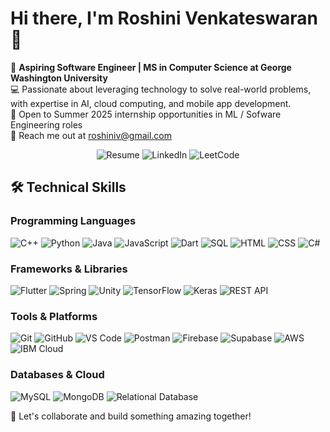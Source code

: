 # Hi there, I'm Roshini Venkateswaran 👋  

🌟 **Aspiring Software Engineer | MS in Computer Science at George Washington University**  
💻 Passionate about leveraging technology to solve real-world problems, with expertise in AI, cloud computing, and mobile app development.                              
🚀 Open to Summer 2025 internship opportunities in ML / Sofware Engineering roles                                                             
📧 Reach me out at roshiniv@gmail.com

<div style="text-align: center;">
    <a href="https://github.com/RoshiniVenkateswaran/RoshiniVenkateswaran/blob/main/Resume%20-%20Roshini%20Venkateswaran.pdf" style="text-decoration: none;">
        <img src="https://img.shields.io/badge/-Download%20Resume-%23833EA5?logo=google-drive&logoColor=white&style=for-the-badge" alt="Resume" />
    </a>
    <a href="https://www.linkedin.com/in/roshini-venkat" style="text-decoration: none;">
        <img src="https://img.shields.io/badge/-LinkedIn-%230077B5?logo=linkedin&logoColor=white&style=for-the-badge" alt="LinkedIn" />
    </a>
    <a href="https://leetcode.com/u/user4723HU/" style="text-decoration: none;">
        <img src="https://img.shields.io/badge/-LeetCode-%23FFA116?logo=leetcode&logoColor=white&style=for-the-badge" alt="LeetCode" />
    </a>
</div>


</div>

## 🛠️ Technical Skills  

### Programming Languages  
<div>
    <img src="https://img.shields.io/badge/-C++-%2300599C?logo=c%2b%2b&logoColor=white&style=for-the-badge" alt="C++" />
<img src="https://img.shields.io/badge/-Python-%233776AB?logo=python&logoColor=white&style=for-the-badge" alt="Python" />
<img src="https://img.shields.io/badge/-Java-%23007396?logo=java&logoColor=white&style=for-the-badge" alt="Java" />
<img src="https://img.shields.io/badge/-JavaScript-%23F7DF1E?logo=javascript&logoColor=black&style=for-the-badge" alt="JavaScript" />
<img src="https://img.shields.io/badge/-Dart-%230175C2?logo=dart&logoColor=white&style=for-the-badge" alt="Dart" />
<img src="https://img.shields.io/badge/-SQL-%2300758F?logo=postgresql&logoColor=white&style=for-the-badge" alt="SQL" />
<img src="https://img.shields.io/badge/-HTML-%23E34F26?logo=html5&logoColor=white&style=for-the-badge" alt="HTML" />
<img src="https://img.shields.io/badge/-CSS-%231572B6?logo=css3&logoColor=white&style=for-the-badge" alt="CSS" />
<img src="https://img.shields.io/badge/-C%23-%23833EA5?logo=csharp&logoColor=white&style=for-the-badge" alt="C#" />

</div>

### Frameworks & Libraries  
<div> 
<img src="https://img.shields.io/badge/-Flutter-%2302569B?logo=flutter&logoColor=white&style=for-the-badge" alt="Flutter" />
<img src="https://img.shields.io/badge/-Spring-%236DB33F?logo=spring&logoColor=white&style=for-the-badge" alt="Spring" />
<img src="https://img.shields.io/badge/-Unity-%23000000?logo=unity&logoColor=white&style=for-the-badge" alt="Unity" />
<img src="https://img.shields.io/badge/-TensorFlow-%23FF6F00?logo=tensorflow&logoColor=white&style=for-the-badge" alt="TensorFlow" />
<img src="https://img.shields.io/badge/-Keras-%23D00000?logo=keras&logoColor=white&style=for-the-badge" alt="Keras" />
<img src="https://img.shields.io/badge/-REST%20API-%23000000?logo=api&logoColor=white&style=for-the-badge" alt="REST API" />
</div>

### Tools & Platforms 
<div>
<img src="https://img.shields.io/badge/-Git-%23F05032?logo=git&logoColor=white&style=for-the-badge" alt="Git" />
<img src="https://img.shields.io/badge/-GitHub-%23181717?logo=github&logoColor=white&style=for-the-badge" alt="GitHub" />
<img src="https://img.shields.io/badge/-VS%20Code-%23007ACC?logo=visual-studio-code&logoColor=white&style=for-the-badge" alt="VS Code" />
<img src="https://img.shields.io/badge/-Postman-%23FF6C37?logo=postman&logoColor=white&style=for-the-badge" alt="Postman" />
<img src="https://img.shields.io/badge/-Firebase-%23FFCA28?logo=firebase&logoColor=black&style=for-the-badge" alt="Firebase" />
<img src="https://img.shields.io/badge/-Supabase-%2336C493?logo=supabase&logoColor=white&style=for-the-badge" alt="Supabase" />
<img src="https://img.shields.io/badge/-AWS-%23232F3E?logo=amazon-aws&logoColor=white&style=for-the-badge" alt="AWS" />
<img src="https://img.shields.io/badge/-IBM%20Cloud-%231187C9?logo=ibm-cloud&logoColor=white&style=for-the-badge" alt="IBM Cloud" />
</div>

### Databases & Cloud  
<div>
<img src="https://img.shields.io/badge/-MySQL-%234479A1?logo=mysql&logoColor=white&style=for-the-badge" alt="MySQL" />
<img src="https://img.shields.io/badge/-MongoDB-%2347A248?logo=mongodb&logoColor=white&style=for-the-badge" alt="MongoDB" />
<img src="https://img.shields.io/badge/-Relational%20DB-%234E73B9?logo=database&logoColor=white&style=for-the-badge" alt="Relational Database" />
</div>


🌟 Let's collaborate and build something amazing together!
